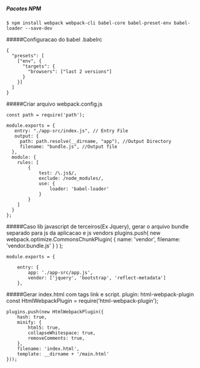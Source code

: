 ##### Pacotes NPM

`$ npm install webpack webpack-cli babel-core babel-preset-env babel-loader --save-dev`

#####Configuracao do babel .babelrc

    {
      "presets": [
        ["env", {
          "targets": {
            "browsers": ["last 2 versions"]
          }
        }]
      ]
    }

#####Criar arquivo webpack.config.js

    const path = require('path');
    
    module.exports = {
       entry: "./app-src/index.js", // Entry File
       output: {
         path: path.resolve(__dirname, "app"), //Output Directory
         filename: "bundle.js", //Output file
      },
      module: {
        rules: [
            {
                test: /\.js$/,
                exclude: /node_modules/,
                use: {
                    loader: 'babel-loader'
                }
            }
        ]
      }
    };


#####Caso lib javascript de terceiros(Ex Jquery), gerar o arquivo bundle separado para js da aplicacao e js vendors
    plugins.push(
        new webpack.optimize.CommonsChunkPlugin(
            { 
                name: 'vendor', 
                filename: 'vendor.bundle.js'
            }
        )
    );
    
    module.exports = {
    
        entry: {
            app: './app-src/app.js',
            vendor: ['jquery', 'bootstrap', 'reflect-metadata']
        },

#####Gerar index.html com tags link  e script. plugin: html-webpack-plugin
    const HtmlWebpackPlugin = require('html-webpack-plugin');
    
    plugins.push(new HtmlWebpackPlugin({
        hash: true,
        minify: {
            html5: true,
            collapseWhitespace: true,
            removeComments: true,
        },    
        filename: 'index.html',
        template: __dirname + '/main.html'
    }));